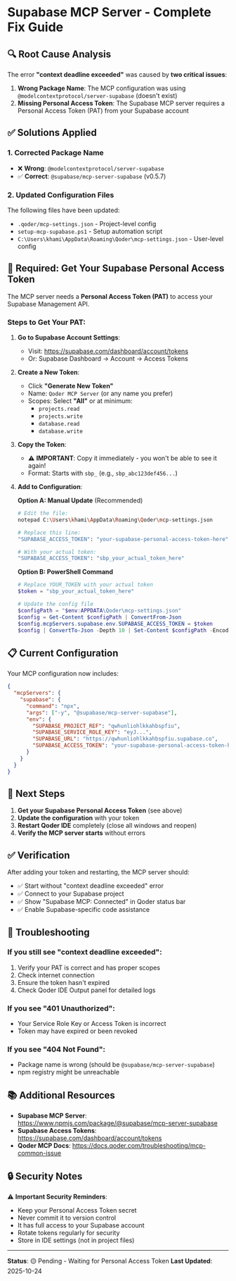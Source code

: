 # Supabase MCP Server - Complete Fix Guide

## 🔍 Root Cause Analysis

The error **"context deadline exceeded"** was caused by **two critical issues**:

1. **Wrong Package Name**: The MCP configuration was using `@modelcontextprotocol/server-supabase` (doesn't exist)
2. **Missing Personal Access Token**: The Supabase MCP server requires a Personal Access Token (PAT) from your Supabase account

## ✅ Solutions Applied

### 1. Corrected Package Name
- ❌ **Wrong**: `@modelcontextprotocol/server-supabase`
- ✅ **Correct**: `@supabase/mcp-server-supabase` (v0.5.7)

### 2. Updated Configuration Files
The following files have been updated:
- `.qoder/mcp-settings.json` - Project-level config
- `setup-mcp-supabase.ps1` - Setup automation script
- `C:\Users\khami\AppData\Roaming\Qoder\mcp-settings.json` - User-level config

## 🔐 Required: Get Your Supabase Personal Access Token

The MCP server needs a **Personal Access Token (PAT)** to access your Supabase Management API.

### Steps to Get Your PAT:

1. **Go to Supabase Account Settings**:
   - Visit: https://supabase.com/dashboard/account/tokens
   - Or: Supabase Dashboard → Account → Access Tokens

2. **Create a New Token**:
   - Click **"Generate New Token"**
   - Name: `Qoder MCP Server` (or any name you prefer)
   - Scopes: Select **"All"** or at minimum:
     - `projects.read`
     - `projects.write`
     - `database.read`
     - `database.write`

3. **Copy the Token**:
   - ⚠️ **IMPORTANT**: Copy it immediately - you won't be able to see it again!
   - Format: Starts with `sbp_` (e.g., `sbp_abc123def456...`)

4. **Add to Configuration**:

   **Option A: Manual Update** (Recommended)
   ```bash
   # Edit the file:
   notepad C:\Users\khami\AppData\Roaming\Qoder\mcp-settings.json
   
   # Replace this line:
   "SUPABASE_ACCESS_TOKEN": "your-supabase-personal-access-token-here"
   
   # With your actual token:
   "SUPABASE_ACCESS_TOKEN": "sbp_your_actual_token_here"
   ```

   **Option B: PowerShell Command**
   ```powershell
   # Replace YOUR_TOKEN with your actual token
   $token = "sbp_your_actual_token_here"
   
   # Update the config file
   $configPath = "$env:APPDATA\Qoder\mcp-settings.json"
   $config = Get-Content $configPath | ConvertFrom-Json
   $config.mcpServers.supabase.env.SUPABASE_ACCESS_TOKEN = $token
   $config | ConvertTo-Json -Depth 10 | Set-Content $configPath -Encoding UTF8
   ```

## 📋 Current Configuration

Your MCP configuration now includes:

```json
{
  "mcpServers": {
    "supabase": {
      "command": "npx",
      "args": ["-y", "@supabase/mcp-server-supabase"],
      "env": {
        "SUPABASE_PROJECT_REF": "qwhunliohlkkahbspfiu",
        "SUPABASE_SERVICE_ROLE_KEY": "eyJ...",
        "SUPABASE_URL": "https://qwhunliohlkkahbspfiu.supabase.co",
        "SUPABASE_ACCESS_TOKEN": "your-supabase-personal-access-token-here"
      }
    }
  }
}
```

## 🚀 Next Steps

1. **Get your Supabase Personal Access Token** (see above)
2. **Update the configuration** with your token
3. **Restart Qoder IDE** completely (close all windows and reopen)
4. **Verify the MCP server starts** without errors

## ✅ Verification

After adding your token and restarting, the MCP server should:
- ✅ Start without "context deadline exceeded" error
- ✅ Connect to your Supabase project
- ✅ Show "Supabase MCP: Connected" in Qoder status bar
- ✅ Enable Supabase-specific code assistance

## 🐛 Troubleshooting

### If you still see "context deadline exceeded":
1. Verify your PAT is correct and has proper scopes
2. Check internet connection
3. Ensure the token hasn't expired
4. Check Qoder IDE Output panel for detailed logs

### If you see "401 Unauthorized":
- Your Service Role Key or Access Token is incorrect
- Token may have expired or been revoked

### If you see "404 Not Found":
- Package name is wrong (should be `@supabase/mcp-server-supabase`)
- npm registry might be unreachable

## 📚 Additional Resources

- **Supabase MCP Server**: https://www.npmjs.com/package/@supabase/mcp-server-supabase
- **Supabase Access Tokens**: https://supabase.com/dashboard/account/tokens
- **Qoder MCP Docs**: https://docs.qoder.com/troubleshooting/mcp-common-issue

## 🔒 Security Notes

⚠️ **Important Security Reminders**:
- Keep your Personal Access Token secret
- Never commit it to version control
- It has full access to your Supabase account
- Rotate tokens regularly for security
- Store in IDE settings (not in project files)

---

**Status**: 🟡 Pending - Waiting for Personal Access Token
**Last Updated**: 2025-10-24
